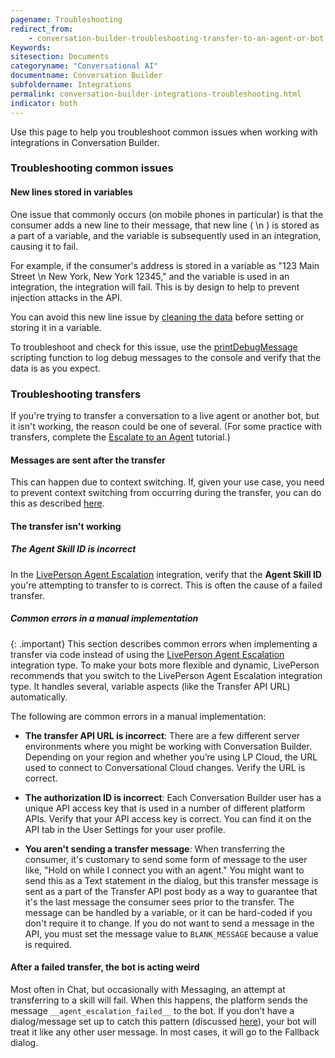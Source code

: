 ```yaml
---
pagename: Troubleshooting
redirect_from:
    - conversation-builder-troubleshooting-transfer-to-an-agent-or-bot.html
Keywords:
sitesection: Documents
categoryname: "Conversational AI"
documentname: Conversation Builder
subfoldername: Integrations
permalink: conversation-builder-integrations-troubleshooting.html
indicator: both
---
```


Use this page to help you troubleshoot common issues when working with integrations in Conversation Builder.

### Troubleshooting common issues

#### New lines stored in variables

One issue that commonly occurs (on mobile phones in particular) is that the consumer adds a new line to their message, that new line ( \\n ) is stored as a part of a variable, and the variable is subsequently used in an integration, causing it to fail.

For example, if the consumer's address is stored in a variable as "123 Main Street \n New York, New York 12345," and the variable is used in an integration, the integration will fail. This is by design to help to prevent injection attacks in the API.

You can avoid this new line issue by [cleaning the data](conversation-builder-variables-slots.html#cleaning-variable-data) before setting or storing it in a variable.

To troubleshoot and check for this issue, use the [printDebugMessage](conversation-builder-scripting-functions-log-debug.html#print-debug-message) scripting function to log debug messages to the console and verify that the data is as you expect.

### Troubleshooting transfers

If you're trying to transfer a conversation to a live agent or another bot, but it isn't working, the reason could be one of several. (For some practice with transfers, complete the [Escalate to an Agent](tutorials-guides-getting-started-with-bot-building-escalate-to-an-agent.html) tutorial.)

#### Messages are sent after the transfer

This can happen due to context switching. If, given your use case, you need to prevent context switching from occurring during the transfer, you can do this as described [here](conversation-builder-dialogs-dialog-basics.html#preventing-context-switching).

#### The transfer isn't working

##### The Agent Skill ID is incorrect

In the [LivePerson Agent Escalation](conversation-builder-integrations-liveperson-agent-escalation-integrations.html) integration, verify that the **Agent Skill ID** you're attempting to transfer to is correct. This is often the cause of a failed transfer.

##### Common errors in a manual implementation

{: .important}
This section describes common errors when implementing a transfer via code instead of using the [LivePerson Agent Escalation](conversation-builder-integrations-liveperson-agent-escalation-integrations.html) integration type. To make your bots more flexible and dynamic, LivePerson recommends that you switch to the LivePerson Agent Escalation integration type. It handles several, variable aspects (like the Transfer API URL) automatically.

The following are common errors in a manual implementation:

* **The transfer API URL is incorrect**: There are a few different server environments where you might be working with Conversation Builder. Depending on your region and whether you’re using LP Cloud, the URL used to connect to Conversational Cloud changes. Verify the URL is correct.

* **The authorization ID is incorrect**: Each Conversation Builder user has a unique API access key that is used in a number of different platform APIs. Verify that your API access key is correct. You can find it on the API tab in the User Settings for your user profile.

* **You aren't sending a transfer message**: When transferring the consumer, it's customary to send some form of message to the user like, "Hold on while I connect you with an agent." You might want to send this as a Text statement in the dialog, but this transfer message is sent as a part of the Transfer API post body as a way to guarantee that it's the last message the consumer sees prior to the transfer. The message can be handled by a variable, or it can be hard-coded if you don't require it to change. If you do not want to send a message in the API, you must set the message value to `BLANK_MESSAGE` because a value is required.

#### After a failed transfer, the bot is acting weird

Most often in Chat, but occasionally with Messaging, an attempt at transferring to a skill will fail. When this happens, the platform sends the message `__agent_escalation_failed__` to the bot. If you don’t have a dialog/message set up to catch this pattern (discussed [here](conversation-builder-integrations-liveperson-agent-escalation-integrations.html#best-practices)), your bot will treat it like any other user message. In most cases, it will go to the Fallback dialog.

